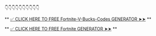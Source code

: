 👇👇👇👇👇👇👇👇👇👇
 
** [✅ CLICK HERE TO FREE Fortnite-V-Bucks-Codes GENERATOR ➤➤](https://dmfarid.com/fortnite/) **

 
 ** [✅ CLICK HERE TO FREE Fortnite GENERATOR ➤➤](https://dmfarid.com/fortnite/) **